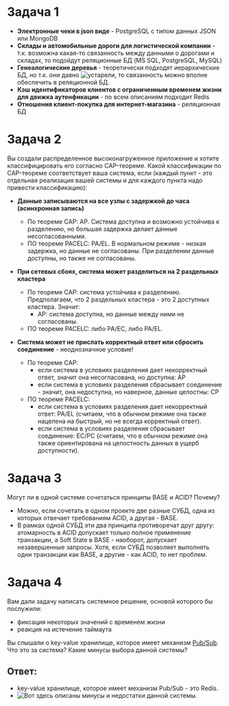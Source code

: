 # Задача 1

- **Электронные чеки в json виде** - PostgreSQL с типом данных JSON или MongoDB  
- **Склады и автомобильные дороги для логистической компании** - т.к. возможна какая-то связанность между данными о дорогами и складах, то подойдут реляционные БД (MS SQL, PostgreSQL, MySQL)  
- **Генеалогические деревья** - теоретически подходят иерархические БД, но т.к. они давно ![устарели](https://www.tadviser.ru/index.php/%D0%A1%D1%82%D0%B0%D1%82%D1%8C%D1%8F:%D0%98%D0%B5%D1%80%D0%B0%D1%80%D1%85%D0%B8%D1%87%D0%B5%D1%81%D0%BA%D0%B0%D1%8F_%D0%A1%D0%A3%D0%91%D0%94), то связанность можно вполне обеспечить в реляционной БД.   
- **Кэш идентификаторов клиентов с ограниченным временем жизни для движка аутенфикации** - по всем описаниям подходит Redis  
- **Отношения клиент-покупка для интернет-магазина**  - реляционная БД  


# Задача 2

Вы создали распределенное высоконагруженное приложение и хотите классифицировать его согласно 
CAP-теореме. Какой классификации по CAP-теореме соответствует ваша система, если 
(каждый пункт - это отдельная реализация вашей системы и для каждого пункта надо привести классификацию):

- **Данные записываются на все узлы с задержкой до часа (асинхронная запись)**  
  - По теореме CAP: AP. Система доступна и возможно устойчива к разделению, но большая задержка делает данные несогласованными.  
  - ПО теореме PACELC:  PA/EL. В нормальном режиме - низкая задержка, но данные не согласованы. При разделении данные доступны, но также не согласованы.  


- **При сетевых сбоях, система может разделиться на 2 раздельных кластера**   
  - По теореме CAP: система устойчива к разделению. Предполагаем, что 2 раздельных кластера - это 2 доступных кластера. Значит:   
    - AP: система доступна, но данные между ними не согласованы.  
  - ПО теореме PACELC:  либо PA/EC, либо PA/EL.


- **Система может не прислать корректный ответ или сбросить соединение** - неоднозначное условие!   
  - По теореме CAP:   
    - если система в условиях разделения дает некорректный ответ, значит она несогласована, но доступна: AP  
    - если система в условиях разделения сбрасывает соединение - значит, она недоступна, но наверное, данные целостны: CP  
  - ПО теореме PACELC:   
    - если система в условиях разделения дает некорректный ответ: PA/EL (считаем, что в обычном режиме она также нацелена на быстрый, но не всегда корректный ответ).   
    - если система в условиях разделения сбрасывает соединение: EC/PC (считаем, что в обычном режиме она также ориентирована на целостность данных в ущерб доступности).   

# Задача 3

Могут ли в одной системе сочетаться принципы BASE и ACID? Почему?   
- Можно, если сочетать в одном проекте две разные СУБД, одна из которых отвечает требованиям ACID, а другая - BASE.
- В рамках одной СУБД эти два принципа противоречат друг другу: атомарность в ACID допускает только полное применение транзакции, а Soft State в BASE - наоборот, допускает незавершенные запросы. Хотя, если СУБД позволяет выполнять одни транзакции как BASE, а другие - как ACID, то нет проблем.    

# Задача 4

Вам дали задачу написать системное решение, основой которого бы послужили:

- фиксация некоторых значений с временем жизни
- реакция на истечение таймаута

Вы слышали о key-value хранилище, которое имеет механизм [Pub/Sub](https://habr.com/ru/post/278237/). 
Что это за система? Какие минусы выбора данной системы?

## Ответ:
- key-value хранилище, которое имеет механизм Pub/Sub - это Redis.
- ![Вот здесь](https://askdev.ru/q/v-chem-nedostatok-ispolzovaniya-redis-vmesto-subd-414392/) описаны минусы и недостатки данной системы.  

